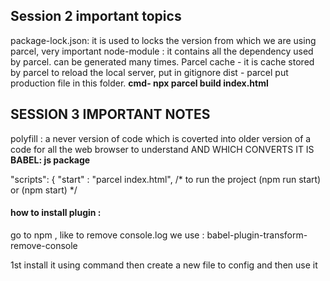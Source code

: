 ## Session 2 important topics

package-lock.json: it is used to locks the version from which we are using parcel, very important 
node-module : it contains all the dependency used by parcel. can be generated many times.
Parcel cache - it is cache stored by parcel to reload the local server, put in gitignore
dist - parcel put production file in this folder. **cmd-  npx parcel build index.html**


## SESSION 3 IMPORTANT NOTES

polyfill : a never version of code which is coverted into older version of a code for all the web browser to understand
AND WHICH CONVERTS IT IS **BABEL: js package**  

  "scripts": {
    "start" : "parcel index.html",   /* to run the project (npm run start) or (npm start) */

#### how to install plugin : 

go to npm , like to remove console.log we use :
                babel-plugin-transform-remove-console

1st install it using command then create a new file to config and then use it 
